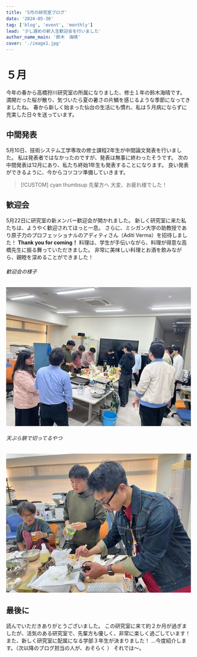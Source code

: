 ```yaml
---
title: '5月の研究室ブログ'
date: '2024-05-30'
tag: ['blog', 'event', 'monthly']
lead: '少し遅めの新入生歓迎会を行いました'
author_name_main: '鈴木　海晴'
cover: './image1.jpg'
---
```


# ５月
今年の春から高橋狩川研究室の所属になりました、修士１年の鈴木海晴です。
満開だった桜が散り、気づいたら夏の暑さの片鱗を感じるような季節になってきましたね。
春から新しく始まった仙台の生活にも慣れ、私は５月病にならずに充実した日々を送っています。

## 中間発表
5月10日、技術システム工学専攻の修士課程2年生が中間論文発表を行いました。
私は発表者ではなかったのですが、発表は無事に終わったそうです。
次の中間発表は12月にあり、私たち終始1年生も発表することになります。
良い発表ができるように、今からコツコツ準備していきます。

> [!CUSTOM] cyan thumbsup 先輩方へ
> 大変、お疲れ様でした！

## 歓迎会
5月22日に研究室の新メンバー歓迎会が開かれました。
新しく研究室に来た私たちは、ようやく歓迎されてほっと一息。
さらに、ミシガン大学の助教授であり原子力のプロフェッショナルのアディティさん（Aditi Verma）を招待しました！
**Thank you for coming！**
料理は、学生が手伝いながら、料理が得意な高橋先生に振る舞っていただきました。
非常に美味しい料理とお酒を飲みながら、親睦を深めることができました！

###### 歓迎会の様子
![歓迎会の様子](./image1.jpg)
###### 天ぷら鋏で切ってるやつ
![天ぷら鋏で切ってるやつ](./image2.jpg)

## 最後に
読んでいただきありがとうございました。
この研究室に来て約２か月が過ぎましたが、活気のある研究室で、先輩方も優しく、非常に楽しく過ごしています！
また、新しく研究室に配属になる学部３年生が決まりました！
...今度紹介します。（次以降のブログ担当の人が、おそらく ）
それでは〜。